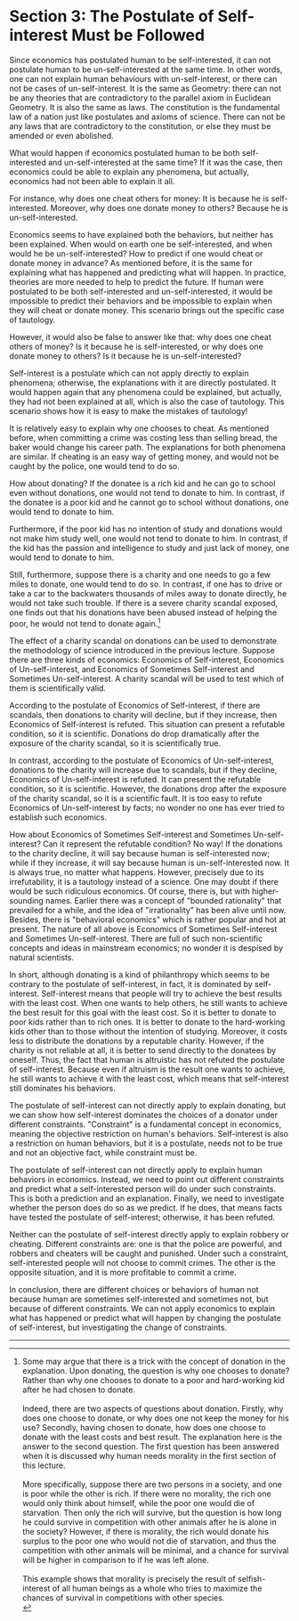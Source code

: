 # Section 3: The Postulate of Self-interest Must be Followed

Since economics has postulated human to be self-interested, it can not postulate human to be un-self-interested at the same time. In other words, one can not explain human behaviours with un-self-interest, or there can not be cases of un-self-interest. It is the same as Geometry: there can not be any theories that are contradictory to the parallel axiom in Euclidean Geometry. It is also the same as laws. The constitution is the fundamental law of a nation just like postulates and axioms of science. There can not be any laws that are contradictory to the constitution, or else they must be amended or even abolished.

What would happen if economics postulated human to be both self-interested and un-self-interested at the same time? If it was the case, then economics could be able to explain any phenomena, but actually, economics had not been able to explain it all.

For instance, why does one cheat others for money: It is because he is self-interested. Moreover, why does one donate money to others? Because he is un-self-interested.

Economics seems to have explained both the behaviors, but neither has been explained. When would on earth one be self-interested, and when would he be un-self-interested? How to predict if one would cheat or donate money in advance? As mentioned before, it is the same for explaining what has happened and predicting what will happen. In practice, theories are more needed to help to predict the future. If human were postulated to be both self-interested and un-self-interested, it would be impossible to predict their behaviors and be impossible to explain when they will cheat or donate money. This scenario brings out the specific case of tautology.

However, it would also be false to answer like that: why does one cheat others of money? Is it because he is self-interested, or why does one donate money to others? Is it because he is un-self-interested?

Self-interest is a postulate which can not apply directly to explain phenomena; otherwise, the explanations with it are directly postulated. It would happen again that any phenomena could be explained, but actually, they had not been explained at all, which is also the case of tautology. This scenario shows how it is easy to make the mistakes of tautology!

It is relatively easy to explain why one chooses to cheat. As mentioned before, when committing a crime was costing less than selling bread, the baker would change his career path. The explanations for both phenomena are similar. If cheating is an easy way of getting money, and would not be caught by the police, one would tend to do so.

How about donating? If the donatee is a rich kid and he can go to school even without donations, one would not tend to donate to him. In contrast, if the donatee is a poor kid and he cannot go to school without donations, one would tend to donate to him.

Furthermore, if the poor kid has no intention of study and donations would not make him study well, one would not tend to donate to him. In contrast, if the kid has the passion and intelligence to study and just lack of money, one would tend to donate to him.

Still, furthermore, suppose there is a charity and one needs to go a few miles to donate, one would tend to do so. In contrast, if one has to drive or take a car to the backwaters thousands of miles away to donate directly, he would not take such trouble. If there is a severe charity scandal exposed, one finds out that his donations have been abused instead of helping the poor, he would not tend to donate again.[^1]

The effect of a charity scandal on donations can be used to demonstrate the methodology of science introduced in the previous lecture. Suppose there are three kinds of economics: Economics of Self-interest, Economics of Un-self-interest, and Economics of Sometimes Self-interest and Sometimes Un-self-interest. A charity scandal will be used to test which of them is scientifically valid.

According to the postulate of Economics of Self-interest, if there are scandals, then donations to charity will decline, but if they increase, then Economics of Self-interest is refuted. This situation can present a refutable condition, so it is scientific. Donations do drop dramatically after the exposure of the charity scandal, so it is scientifically true.

In contrast, according to the postulate of Economics of Un-self-interest, donations to the charity will increase due to scandals, but if they decline, Economics of Un-self-interest is refuted. It can present the refutable condition, so it is scientific. However, the donations drop after the exposure of the charity scandal, so it is a scientific fault. It is too easy to refute Economics of Un-self-interest by facts; no wonder no one has ever tried to establish such economics.

How about Economics of Sometimes Self-interest and Sometimes Un-self-interest? Can it represent the refutable condition? No way! If the donations to the charity decline, it will say because human is self-interested now; while if they increase, it will say because human is un-self-interested now. It is always true, no matter what happens. However, precisely due to its irrefutability, it is a tautology instead of a science. One may doubt if there would be such ridiculous economics. Of course, there is, but with higher-sounding names. Earlier there was a concept of "bounded rationality" that prevailed for a while, and the idea of "irrationality" has been alive until now. Besides, there is "behavioral economics" which is rather popular and hot at present. The nature of all above is Economics of Sometimes Self-interest and Sometimes Un-self-interest. There are full of such non-scientific concepts and ideas in mainstream economics; no wonder it is despised by natural scientists.

In short, although donating is a kind of philanthropy which seems to be contrary to the postulate of self-interest, in fact, it is dominated by self-interest. Self-interest means that people will try to achieve the best results with the least cost. When one wants to help others, he still wants to achieve the best result for this goal with the least cost. So it is better to donate to poor kids rather than to rich ones. It is better to donate to the hard-working kids other than to those without the intention of studying. Moreover, it costs less to distribute the donations by a reputable charity. However, if the charity is not reliable at all, it is better to send directly to the donatees by oneself. Thus, the fact that human is altruistic has not refuted the postulate of self-interest. Because even if altruism is the result one wants to achieve, he still wants to achieve it with the least cost, which means that self-interest still dominates his behaviors.

The postulate of self-interest can not directly apply to explain donating, but we can show how self-interest dominates the choices of a donator under different constraints. "Constraint" is a fundamental concept in economics, meaning the objective restriction on human's behaviors. Self-interest is also a restriction on human behaviors, but it is a postulate, needs not to be true and not an objective fact, while constraint must be.

The postulate of self-interest can not directly apply to explain human behaviors in economics. Instead, we need to point out different constraints and predict what a self-interested person will do under such constraints. This is both a prediction and an explanation. Finally, we need to investigate whether the person does do so as we predict. If he does, that means facts have tested the postulate of self-interest; otherwise, it has been refuted.

Neither can the postulate of self-interest directly apply to explain robbery or cheating. Different constraints are: one is that the police are powerful, and robbers and cheaters will be caught and punished. Under such a constraint, self-interested people will not choose to commit crimes. The other is the opposite situation, and it is more profitable to commit a crime.

In conclusion, there are different choices or behaviors of human not because human are sometimes self-interested and sometimes not, but because of different constraints. We can not apply economics to explain what has happened or predict what will happen by changing the postulate of self-interest, but investigating the change of constraints. 

- - - 

[^1]: <div>Some may argue that there is a trick with the concept of donation in the explanation. Upon donating, the question is why one chooses to donate? Rather than why one chooses to donate to a poor and hard-working kid after he had chosen to donate. <br/><br/>Indeed, there are two aspects of questions about donation. Firstly, why does one choose to donate, or why does one not keep the money for his use? Secondly, having chosen to donate, how does one choose to donate with the least costs and best result. The explanation here is the answer to the second question. The first question has been answered when it is discussed why human needs morality in the first section of this lecture. <br/><br/>More specifically, suppose there are two persons in a society, and one is poor while the other is rich. If there were no morality, the rich one would only think about himself, while the poor one would die of starvation. Then only the rich will survive, but the question is how long he could survive in competition with other animals after he is alone in the society? However, if there is morality, the rich would donate his surplus to the poor one who would not die of starvation, and thus the competition with other animals will be minimal, and a chance for survival will be higher in comparison to if he was left alone.<br/><br/>This example shows that morality is precisely the result of selfish-interest of all human beings as a whole who tries to maximize the chances of survival in competitions with other species.</div>

